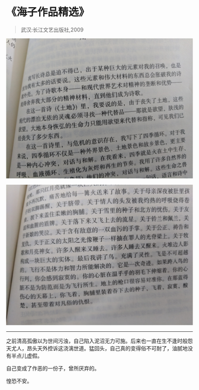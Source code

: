 # 《海子作品精选》
> 武汉:长江文艺出版社,2009

![漂泊无依](漂泊无依.jpg)

![鸟-飞行](鸟-飞行.jpg)

***

之前清高孤傲以为世间污浊，自己陷入泥沼无力可施。后来也一直在生不逢时般怨天尤人，昂头天外控诉这浇漓世道。猛回头，自己真的变得俗不可耐了，油腻地没有半点儿虚假。

自己变成了作恶的一份子，曾所厌弃的。

惶恐不安。
